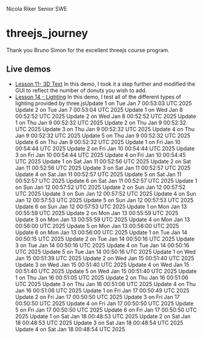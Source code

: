 Nicola Riker
Senior SWE

# threejs_journey
Thank you Bruno Simon for the excellent threejs course program.

## Live demos
- [Lesson 11- 3D Text](https://threejs-journey-nine.vercel.app/)
    In this demo, I took it a step further and modified the GUI to reflect the number of donuts you wish to add.
- [Lesson 14 - Lighting](https://threejs-journey-lights-lesson.vercel.app/)
    In this demo, I test all of the different types of lighting provided by three.jsUpdate 1 on Tue Jan  7 00:53:03 UTC 2025
Update 2 on Tue Jan  7 00:53:04 UTC 2025
Update 1 on Wed Jan  8 00:52:52 UTC 2025
Update 2 on Wed Jan  8 00:52:52 UTC 2025
Update 1 on Thu Jan  9 00:52:32 UTC 2025
Update 2 on Thu Jan  9 00:52:32 UTC 2025
Update 3 on Thu Jan  9 00:52:32 UTC 2025
Update 4 on Thu Jan  9 00:52:32 UTC 2025
Update 5 on Thu Jan  9 00:52:32 UTC 2025
Update 6 on Thu Jan  9 00:52:32 UTC 2025
Update 1 on Fri Jan 10 00:54:44 UTC 2025
Update 2 on Fri Jan 10 00:54:44 UTC 2025
Update 3 on Fri Jan 10 00:54:44 UTC 2025
Update 4 on Fri Jan 10 00:54:45 UTC 2025
Update 1 on Sat Jan 11 00:52:56 UTC 2025
Update 2 on Sat Jan 11 00:52:56 UTC 2025
Update 3 on Sat Jan 11 00:52:57 UTC 2025
Update 4 on Sat Jan 11 00:52:57 UTC 2025
Update 5 on Sat Jan 11 00:52:57 UTC 2025
Update 6 on Sat Jan 11 00:52:57 UTC 2025
Update 1 on Sun Jan 12 00:57:52 UTC 2025
Update 2 on Sun Jan 12 00:57:52 UTC 2025
Update 3 on Sun Jan 12 00:57:52 UTC 2025
Update 4 on Sun Jan 12 00:57:53 UTC 2025
Update 5 on Sun Jan 12 00:57:53 UTC 2025
Update 6 on Sun Jan 12 00:57:53 UTC 2025
Update 1 on Mon Jan 13 00:55:59 UTC 2025
Update 2 on Mon Jan 13 00:55:59 UTC 2025
Update 3 on Mon Jan 13 00:55:59 UTC 2025
Update 4 on Mon Jan 13 00:56:00 UTC 2025
Update 5 on Mon Jan 13 00:56:00 UTC 2025
Update 6 on Mon Jan 13 00:56:00 UTC 2025
Update 1 on Tue Jan 14 00:50:15 UTC 2025
Update 2 on Tue Jan 14 00:50:16 UTC 2025
Update 3 on Tue Jan 14 00:50:16 UTC 2025
Update 4 on Tue Jan 14 00:50:16 UTC 2025
Update 5 on Tue Jan 14 00:50:16 UTC 2025
Update 1 on Wed Jan 15 00:51:39 UTC 2025
Update 2 on Wed Jan 15 00:51:40 UTC 2025
Update 3 on Wed Jan 15 00:51:40 UTC 2025
Update 4 on Wed Jan 15 00:51:40 UTC 2025
Update 5 on Wed Jan 15 00:51:40 UTC 2025
Update 1 on Thu Jan 16 00:51:05 UTC 2025
Update 2 on Thu Jan 16 00:51:06 UTC 2025
Update 3 on Thu Jan 16 00:51:06 UTC 2025
Update 4 on Thu Jan 16 00:51:06 UTC 2025
Update 1 on Fri Jan 17 00:50:49 UTC 2025
Update 2 on Fri Jan 17 00:50:50 UTC 2025
Update 3 on Fri Jan 17 00:50:50 UTC 2025
Update 4 on Fri Jan 17 00:50:50 UTC 2025
Update 5 on Fri Jan 17 00:50:50 UTC 2025
Update 6 on Fri Jan 17 00:50:50 UTC 2025
Update 1 on Sat Jan 18 00:48:53 UTC 2025
Update 2 on Sat Jan 18 00:48:53 UTC 2025
Update 3 on Sat Jan 18 00:48:54 UTC 2025
Update 4 on Sat Jan 18 00:48:54 UTC 2025
